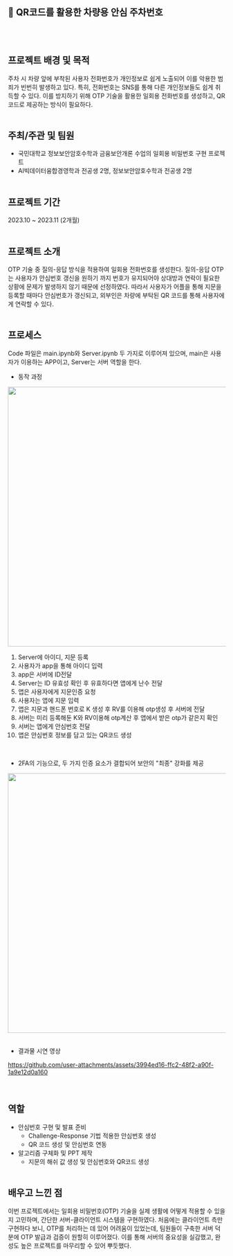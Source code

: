 ## 🔐 QR코드를 활용한 차량용 안심 주차번호
<br><br>
## 프로젝트 배경 및 목적
주차 시 차량 앞에 부착된 사용자 전화번호가 개인정보로 쉽게 노출되어 이를 악용한 범죄가 빈번히 발생하고 있다. 특히, 전화번호는 SNS를 통해 다른 개인정보들도 쉽게 취득할 수 있다. 이를 방지하기 위해 OTP 기술을 활용한 일회용 전화번호를 생성하고, QR 코드로 제공하는 방식이 필요하다.
<br><br>
## 주최/주관 및 팀원
- 국민대학교 정보보안암호수학과 금융보안개론 수업의 일회용 비밀번호 구현 프로젝트
- AI빅데이터융합경영학과 전공생 2명, 정보보안암호수학과 전공생 2명
<br><br>
## 프로젝트 기간
2023.10 ~ 2023.11 (2개월)
<br><br>
## 프로젝트 소개
OTP 기술 중 질의-응답 방식을 적용하여 일회용 전화번호를 생성한다. 질의-응답 OTP는 사용자가 안심번호 갱신을 원하기 까지 번호가 유지되어야 상대방과 연락이 필요한 상황에 문제가 발생하지 않기 때문에 선정하였다. 따라서 사용자가 어플을 통해 지문을 등록할 때마다 안심번호가 갱신되고, 외부인은 차량에 부탁된 QR 코드를 통해 사용자에게 연락할 수 있다.
<br><br>
## 프로세스
Code 파일은 main.ipynb와 Server.ipynb 두 가지로 이루어져 있으며, main은 사용자가 이용하는 APP이고, Server는 서버 역할을 한다. <br>

- 동작 과정
<img width="600" src="https://github.com/user-attachments/assets/1aade12a-ffaa-4541-966a-8016ea5f2103">

1. Server에 아이디, 지문 등록
2. 사용자가 app을 통해 아이디 입력
3. app은 서버에 ID전달
3. Server는 ID 유효성 확인 후 유효하다면 앱에게 난수 전달
4. 앱은 사용자에게 지문인증 요청
5. 사용자는 앱에 지문 입력
6. 앱은 지문과 핸드폰 번호로 K 생성 후 RV를 이용해 otp생성 후 서버에 전달
7. 서버는 미리 등록해둔 K와 RV이용해 otp계산 후 앱에서 받은 otp가 같은지 확인
8. 서버는 앱에게 안심번호 전달
9. 앱은 안심번호 정보를 담고 있는 QR코드 생성
<br>

- 2FA의 기능으로, 두 가지 인증 요소가 결합되어 보안의 "최종" 강화를 제공
<img width="600" src="https://github.com/user-attachments/assets/7b8e0572-45a8-4df0-a6ad-203c41b4678e">
<br><br>

- 결과물 시연 영상

https://github.com/user-attachments/assets/3994ed16-ffc2-48f2-a90f-1a9e12d0a160

<br>

## 역할
- 안심번호 구현 및 발표 준비
  - Challenge-Response 기법 적용한 안심번호 생성
  - QR 코드 생성 및 안심번호 연동
- 알고리즘 구체화 및 PPT 제작
  - 지문의 해쉬 값 생성 및 안심번호와 QR코드 생성
<br><br>
## 배우고 느낀 점
이번 프로젝트에서는 일회용 비밀번호(OTP) 기술을 실제 생활에 어떻게 적용할 수 있을지 고민하며, 간단한 서버-클라이언트 시스템을 구현하였다. 처음에는 클라이언트 측만 구현하다 보니, OTP를 처리하는 데 있어 어려움이 있었는데, 팀원들이 구축한 서버 덕분에 OTP 발급과 검증이 원할히 이루어졌다. 이를 통해 서버의 중요성을 실감했고, 완성도 높은 프로젝트를 마무리할 수 있어 뿌듯했다.
